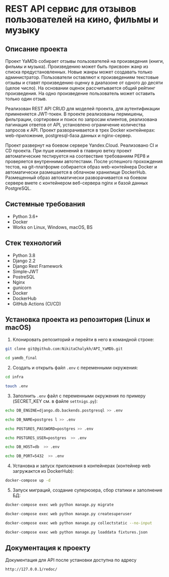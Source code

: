 REST API сервис для отзывов пользователей на кино, фильмы и музыку
=====

Описание проекта
----------
Проект YaMDb собирает отзывы пользователей на произведения (книги, фильмы и музыка). Произведению может быть присвоен жанр из списка предустановленных.
Новые жанры может создавать только администратор.
Пользователи оставляют к произведениям текстовые отзывы
и ставят произведению оценку в диапазоне от одного до десяти (целое число). На основании оценок рассчитывается общий рейтинг произведения.
На одно произведение пользователь может оставить только один отзыв.

Реализован REST API CRUD для моделей проекта, для аутентификации примненяется JWT-токен.
В проекте реализованы пермишены, фильтрации, сортировки и поиск по запросам клиентов, реализована пагинация ответов от API, установлено ограничение количества запросов к API.
Проект разворачивается в трех Docker контейнерах: web-приложение, postgresql-база данных и nginx-сервер.

Проект развернут на боевом сервере Yandex.Cloud. Реализовано CI и CD проекта. При пуше изменений в главную ветку проект автоматические тестируется на соотвествие требованиям PEP8 и проверяется внутренними автотестами. После успешного прохождения тестов, на git-платформе собирается образ web-контейнера Docker и автоматически размешается в облачном хранилище DockerHub. Размещенный образ автоматически разворачивается на боевом сервере вмете с контейнером веб-сервера nginx и базой данных PostgreSQL.

Системные требования
----------
* Python 3.6+
* Docker
* Works on Linux, Windows, macOS, BS

Стек технологий
----------
* Python 3.8
* Django 2.2
* Django Rest Framework
* Simple-JWT
* PostreSQL
* Nginx
* gunicorn
* Docker
* DockerHub
* GitHub Actions (CI/CD)

Установка проекта из репозитория (Linux и macOS)
----------
1. Клонировать репозиторий и перейти в него в командной строке:
```bash 
git clone git@github.com:NikitaChalykh/API_YaMDb.git

cd yamdb_final
```

2. Cоздать и открыть файл ```.env``` с переменными окружения:
```bash 
cd infra

touch .env
```

3. Заполнить ```.env``` файл с переменными окружения по примеру (SECRET_KEY см. в файле ```settnigs.py```):
```bash 
echo DB_ENGINE=django.db.backends.postgresql >> .env

echo DB_NAME=postgres l >> .env

echo POSTGRES_PASSWORD=postgres >> .env

echo POSTGRES_USER=postgres  >> .env

echo DB_HOST=db  >> .env

echo DB_PORT=5432  >> .env
```

4. Установка и запуск приложения в контейнерах (контейнер web загружактся из DockerHub):
```bash 
docker-compose up -d
```

5. Запуск миграций, создание суперюзера, сбор статики и заполнение БД:
```bash 
docker-compose exec web python manage.py migrate

docker-compose exec web python manage.py createsuperuser

docker-compose exec web python manage.py collectstatic --no-input 

docker-compose exec web python manage.py loaddata fixtures.json
```
Документация к проекту
----------
Документация для API после установки доступна по адресу 

```http://127.0.0.1/redoc/```
